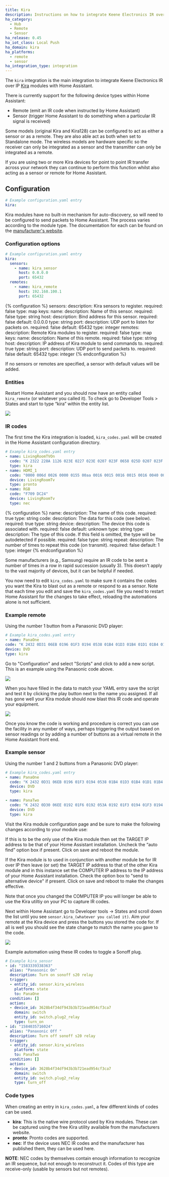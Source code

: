```yaml
---
title: Kira
description: Instructions on how to integrate Keene Electronics IR over IP modules (Kira) into Home Assistant.
ha_category:
  - Hub
  - Remote
  - Sensor
ha_release: 0.45
ha_iot_class: Local Push
ha_domain: kira
ha_platforms:
  - remote
  - sensor
ha_integration_type: integration
---
```


The `kira` integration is the main integration to integrate Keene Electronics IR over IP [Kira](https://k2audio.co.uk/collections/ip-and-internet-control) modules with Home Assistant.

There is currently support for the following device types within Home Assistant:

- Remote (emit an IR code when instructed by Home Assistant)
- Sensor (trigger Home Assistant to do something when a particular IR signal is received)

Some models (original Kira and Kira128) can be configured to act as either a sensor or as a remote. They are also able act as both when set to Standalone mode. The wireless models are hardware specific so the receiver can only be integrated as a sensor and the transmitter can only be integrated as a remote.

If you are using two or more Kira devices for point to point IR transfer across your network they can continue to perform this function whilst also acting as a sensor or remote for Home Assistant.

## Configuration

```yaml
# Example configuration.yaml entry
kira:
```

Kira modules have no built-in mechanism for auto-discovery, so will need to be configured to send packets to Home Assistant. The process varies according to the module type. The documentation for each can be found on the [manufacturer's website](https://www.info.keene-electronics.co.uk).

### Configuration options

```yaml
# Example configuration.yaml entry
kira:
  sensors:
    - name: kira_sensor
      host: 0.0.0.0
      port: 65432
  remotes:
    - name: kira_remote
      host: 192.168.100.1
      port: 65432
```

{% configuration %}
sensors:
  description: Kira sensors to register.
  required: false
  type: map
  keys:
    name:
      description: Name of this sensor.
      required: false
      type: string
    host:
      description: Bind address for this sensor.
      required: false
      default: 0.0.0.0
      type: string
    port:
      description: UDP port to listen for packets on.
      required: false
      default: 65432
      type: integer
remotes:
  description: Remote Kira modules to register.
  required: false
  type: map
  keys:
    name:
      description: Name of this remote.
      required: false
      type: string
    host:
      description: IP address of Kira module to send commands to.
      required: true
      type: string
    port:
      description: UDP port to send packets to.
      required: false
      default: 65432
      type: integer
{% endconfiguration %}

If no sensors or remotes are specified, a sensor with default values will be added.

### Entities

Restart Home Assistant and you should now have an entity called `kira_remote` (or whatever you called it). To check go to Developer Tools > States and start to type “kira” within the entity list.

<p class='img'>
  <img src='/images/integrations/kira/kira_states.png' />
</p>

### IR codes

The first time the Kira integration is loaded, `kira_codes.yaml` will be created in the Home Assistant configuration directory.

```yaml
# Example kira_codes.yaml entry
- name: LivingRoomTVOn
  code: "K 2322 228A 1126 023E 0227 023E 0207 023F 0658 025D 0207 023F 0227 0220 0227 023F 0222 023E 0222 0220 067D 023F 0658 0222 0227 025C 0640 023F 0658 025D 0640 023E 0658 025D 0640 023F 0222 025C 0207 0222 0678 023E 0207 023F 0227 023F 0222 025C 063B 025C 0640 023E 0660 023E 0658 025D 0207 0222 0678 023E 0660 0220 0678 023E 0202 025D 0207 023F 2000"
  type: kira
- name: HDMI_1
  code: "0000 006d 0026 0000 0155 00aa 0016 0015 0016 0015 0016 0040 0016 0015 0016 0015 0016 0014 0016 0015 0016 0015 0016 0040 0016 0040 0016 0015 0016 0040 0016 0040 0016 0040 0016 0040 0016 0040 0016 0015 0016 0040 0016 0040 0016 0040 0016 0014 0016 0015 0016 0040 0016 0040 0016 0040 0016 0015 0016 0014 0016 0014 0016 0040 0016 0040 0016 0014 0016 0015 0016 060b 0155 0055 0016 0e58 0155 0055 0016 00aa"
  device: LivingRoomTv
  type: pronto
- name: RGB
  code: "F709 DC24"
  device: LivingRoomTv
  type: nec
```

{% configuration %}
name:
  description: The name of this code.
  required: true
  type: string
code:
  description: The data for this code (see below).
  required: true
  type: string
device:
  description: The device this code is associated with.
  required: false
  default: unknown
  type: string
type:
  description: The type of this code. If this field is omitted, the type will be autodetected if possible.
  required: false
  type: string
repeat:
  description: The number of times to repeat this code (on transmit).
  required: false
  default: 1
  type: integer
{% endconfiguration %}

Some manufacturers (e.g., Samsung) require an IR code to be sent a number of times in a row in rapid succession (usually 3). This doesn't apply to the vast majority of devices, but it can be helpful if needed.

You now need to edit `kira_codes.yaml` to make sure it contains the codes you want the Kira to blast out as a remote or respond to as a sensor. Note that each time you edit and save the `kira_codes.yaml` file you need to restart Home Assistant for the changes to take effect, reloading the automations alone is not sufficient.

### Example remote

Using the number 1 button from a Panasonic DVD player:

```yaml
# Example kira_codes.yaml entry
- name: PanaOne
code: "K 2432 0D31 06EB 0196 01F3 0194 0538 01B4 01D3 01B4 01D1 01B4 01D3 01B4 01D3 01B3 01D3 01B3 01D3 01B4 01D3 01B3 01D3 01B3 01D3 01B4 01D3 01B3 01D3 01B4 0518 01B4 01D3 01B3 01D3 01B4 01D1 01B7 01D1 01B7 01D1 01B4 01D3 01B4 0518 01B4 01D3 01B4 01D1 01B7 0518 01B4 01D3 01B3 01D3 01B4 01D1 01B7 01D1 01B4 01D3 01B4 01D1 01B7 01D1 01B7 01D1 01B4 01D3 01B4 01D1 01B7 01D1 01B4 01D3 01B4 0518 01B4 01D3 01B4 01D1 01B7 01D1 01B7 01D1 01B4 01D3 01B4 01D1 01B7 01D1 01B4 01D3 01B4 01D1 01B7 01D1 01B4 0518 01B7 2000"
device: DVD
type: kira
```

Go to "Configuration" and select "Scripts" and click to add a new script. This is an example using the Panasonic code above.

<p class='img'>
  <img src='/images/integrations/kira/kira_remote_script.png' />
</p>

When you have filled in the data to match your YAML entry save the script and test it by clicking the play button next to the name you assigned. If all has gone well your Kira module should now blast this IR code and operate your equipment.

<p class='img'>
  <img src='/images/integrations/kira/kira_test_script.png' />
</p>

Once you know the code is working and procedure is correct you can use the facility in any number of ways, perhaps triggering the output based on sensor readings or by adding a number of buttons as a virtual remote in the Home Assistant front end.

### Example sensor

Using the number 1 and 2 buttons from a Panasonic DVD player:

```yaml
# Example kira_codes.yaml entry
- name: PanaOne
  code: "K 2432 0D31 06EB 0196 01F3 0194 0538 01B4 01D3 01B4 01D1 01B4 01D3 01B4 01D3 01B3 01D3 01B3 01D3 01B4 01D3 01B3 01D3 01B3 01D3 01B4 01D3 01B3 01D3 01B4 0518 01B4 01D3 01B3 01D3 01B4 01D1 01B7 01D1 01B7 01D1 01B4 01D3 01B4 0518 01B4 01D3 01B4 01D1 01B7 0518 01B4 01D3 01B3 01D3 01B4 01D1 01B7 01D1 01B4 01D3 01B4 01D1 01B7 01D1 01B7 01D1 01B4 01D3 01B4 01D1 01B7 01D1 01B4 01D3 01B4 0518 01B4 01D3 01B4 01D1 01B7 01D1 01B7 01D1 01B4 01D3 01B4 01D1 01B7 01D1 01B4 01D3 01B4 01D1 01B7 01D1 01B4 0518 01B7 2000"
  device: DVD
  type: kira

- name: PanaTwo
  code: "K 2432 0D30 06EE 0192 01F6 0192 053A 0192 01F3 0194 01F3 0194 01F3 0192 01F6 0192 01F3 0194 01F3 0192 01F6 0192 01F3 0194 01F3 0192 01F6 0192 01F3 0194 053A 0192 01F3 0194 01F3 0194 01F3 0194 01F3 0192 01F3 0194 01F3 0194 053A 0192 01F6 0192 01F3 0194 053A 0192 01F3 0194 01F3 0194 01F3 0194 01F3 0192 01F6 0192 01F3 0194 01F3 0192 01F3 0194 053A 0194 01F3 0194 01F3 0192 01F6 0192 053A 0192 01F3 0194 01F3 0194 01F3 0194 053A 0192 01F3 0194 01F3 0194 01F3 0194 01F3 0192 01F6 0192 01F3 0194 053A 0192 2000"
  device: DVD
  type: kira
```

Visit the Kira module configuration page and be sure to make the following changes according to your module use:

If this is to be the only use of the Kira module then set the TARGET IP address to be that of your Home Assistant installation. Uncheck the “auto find” option box if present. Click on save and reboot the module.

If the Kira module is to used in conjunction with another module be for IR over IP then leave (or set) the TARGET IP address to that of the other Kira module and in this instance set the COMPUTER IP address to the IP address of your Home Assistant installation. Check the option box to "send to alternative device" if present. Click on save and reboot to make the changes effective.

Note that once you changed the COMPUTER IP you will longer be able to use the Kira utiltiy on your PC to capture IR codes.

Next within Home Assistant go to Developer tools -> States and scroll down the list until you see `sensor.kira_(whatever you called it)`. Aim your remote at the Kira device and press the buttons you stored the code for. If all is well you should see the state change to match the name you gave to the code.

<p class='img'>
  <img src='/images/integrations/kira/kira_sensor_states.png' />
</p>

Example automation using these IR codes to toggle a Sonoff plug.

```yaml
# Example kira_sensor
- id: "1583339338363"
  alias: "Panasonic On"
  description: Turn on sonoff s20 relay
  trigger:
  - entity_id: sensor.kira_wireless
    platform: state
    to: PanaOne
  condition: []
  action:
  - device_id: 3628b4f34df943b3b721ead954cf3ca7
    domain: switch
    entity_id: switch.plug2_relay
    type: turn_on
- id: "1584035716024"
  alias: "Panaxonic Off "
  description: Turn off sonoff s20 relay
  trigger:
  - entity_id: sensor.kira_wireless
    platform: state
    to: PanaTwo
  condition: []
  action:
  - device_id: 3628b4f34df943b3b721ead954cf3ca7
    domain: switch
    entity_id: switch.plug2_relay
    type: turn_off
```

### Code types

When creating an entry in `kira_codes.yaml`, a few different kinds of codes can be used.

- **kira**: This is the native wire protocol used by Kira modules. These can be captured using the free Kira utility available from the manufacturers website.
- **pronto**: Pronto codes are supported.
- **nec**: If the device uses NEC IR codes and the manufacturer has published them, they can be used here.

**NOTE**: NEC codes by themselves contain enough information to recognize an IR sequence, but not enough to reconstruct it. Codes of this type are receive-only (usable by sensors but not remotes).
